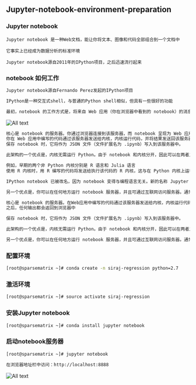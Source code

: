 ## Jupyter-notebook-environment-preparation

### Jupyter notebook

```bahs
Jupyter notebook 是一种Web文档，能让你将文本、图像和代码全部组合到一个文档中

它事实上已经成为数据分析的标准环境

Jupyter notebook源自2011年的IPython项目，之后迅速流行起来
```

### notebook 如何工作

```bash
Jupyter notebook源自Fernando Perez发起的IPython项目

IPython是一种交互式shell，与普通的Python shell相似，但具有一些很好的功能

最初，notebook 的工作方式是，将来自 Web 应用（你在浏览器中看到的 notebook）的消息发送给 IPython 内核（在后台运行的 IPython 应用程序）
```

![All text](http://ww1.sinaimg.cn/large/dc05ba18gy1fmwxlz17rzj212k0iudj7.jpg)

```bash
核心是 notebook 的服务器。你通过浏览器连接到该服务器，而 notebook 呈现为 Web 应用
你在 Web 应用中编写的代码通过该服务器发送给内核，内核运行代码，并将结果发送回该服务器。之后，任何输出都会返回到浏览器中
保存 notebook 时，它将作为 JSON 文件（文件扩展名为 .ipynb）写入到该服务器中。

此架构的一个优点是，内核无需运行 Python。由于 notebook 和内核分开，因此可以在两者之间发送任何语言的代码

例如，早期的两个非 Python 内核分别是 R 语言和 Julia 语言
使用 R 内核时，用 R 编写的代码将发送给执行该代码的 R 内核，这与在 Python 内核上运行 Python 代码完全一样

IPython notebook 已被改名，因为 notebook 变得与编程语言无关。新的名称 Jupyter 由 Julia、Python 和 R 组合而成。如果有兴趣，不妨看看可用内核的列表

另一个优点是，你可以在任何地方运行 notebook 服务器，并且可通过互联网访问服务器。通常，你会在存储所有数据和 notebook 文件的自有计算机上运行服务器。但是，你也可以在远程计算机或云实例（如 Amazon 的 EC2）上设置服务器。之后，你就可以在世界上任何地方通过浏览器访问 notebook
```

```bash
核心是 notebook 的服务器。在Web应用中编写的代码通过该服务器发送给内核，内核运行代码，并将结果发送回该服务器
之后，任何输出都会返回到浏览器中

保存 notebook 时，它将作为 JSON 文件（文件扩展名为 .ipynb）写入到该服务器中。

此架构的一个优点是，内核无需运行 Python。由于 notebook 和内核分开，因此可以在两者之间发送任何语言的代码。例如，早期的两个非 Python 内核分别是 R 语言和 Julia 语言。使用 R 内核时，用 R 编写的代码将发送给执行该代码的 R 内核，这与在 Python 内核上运行 Python 代码完全一样。IPython notebook 已被改名，因为 notebook 变得与编程语言无关。新的名称 Jupyter 由 Julia、Python 和 R 组合而成。如果有兴趣，不妨看看可用内核的列表。

另一个优点是，你可以在任何地方运行 notebook 服务器，并且可通过互联网访问服务器。通常，你会在存储所有数据和 notebook 文件的自有计算机上运行服务器。但是，你也可以在远程计算机或云实例（如 Amazon 的 EC2）上设置服务器。之后，你就可以在世界上任何地方通过浏览器访问 notebook
```

### 配置环境

```bash
[root@sparsematrix ~]# conda create -n siraj-regression python=2.7
```

### 激活环境

```bash
[root@sparsematrix ~]# source activate siraj-regression
```

### 安装Jupyter notebook

```bash
[root@sparsematrix ~]# conda install jupyter notebook
```

### 启动notebook服务器

```bash
[root@sparsematrix ~]# jupyter notebook
```

```bash
在浏览器地址栏中访问：http://localhost:8888
```

![All text](http://ww1.sinaimg.cn/large/dc05ba18gy1fmxan23r24j21vo0i8ap6.jpg)
